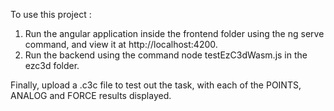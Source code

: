 To use this project :
1) Run the angular application inside the frontend folder using the ng serve command, and view it at http://localhost:4200.
2) Run the backend using the command node testEzC3dWasm.js in the ezc3d folder.

Finally, upload a .c3c file to test out the task, with each of the POINTS, ANALOG and FORCE results displayed.
